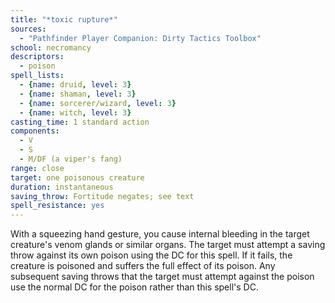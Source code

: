 ```yaml
---
title: "*toxic rupture*"
sources:
  - "Pathfinder Player Companion: Dirty Tactics Toolbox"
school: necromancy
descriptors:
  - poison
spell_lists:
  - {name: druid, level: 3}
  - {name: shaman, level: 3}
  - {name: sorcerer/wizard, level: 3}
  - {name: witch, level: 3}
casting_time: 1 standard action
components:
  - V
  - S
  - M/DF (a viper's fang)
range: close
target: one poisonous creature
duration: instantaneous
saving_throw: Fortitude negates; see text
spell_resistance: yes
---
```


With a squeezing hand gesture, you cause internal bleeding in the target creature's venom glands or similar organs. The target must attempt a saving throw against its own poison using the DC for this spell. If it fails, the creature is poisoned and suffers the full effect of its poison. Any subsequent saving throws that the target must attempt against the poison use the normal DC for the poison rather than this spell's DC.

